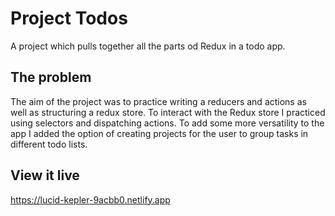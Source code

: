 # Project Todos

A project which pulls together all the parts od Redux in a todo app. 

## The problem

The aim of the project was to practice writing a reducers and actions as well as structuring a redux store. To interact with the Redux store I practiced using selectors and dispatching actions. To add some more versatility to the app I added the option of creating projects for the user to group tasks in different todo lists. 

## View it live

https://lucid-kepler-9acbb0.netlify.app
